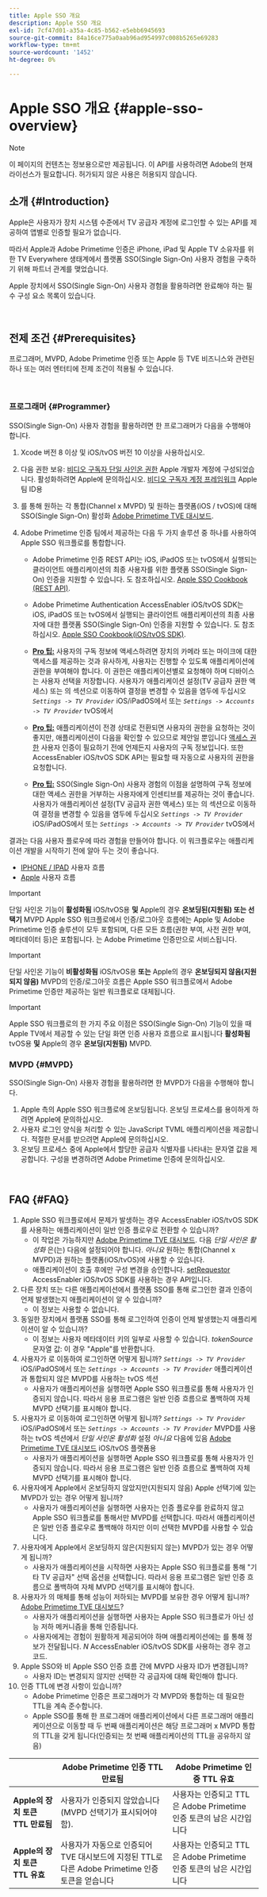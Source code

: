 ```yaml
---
title: Apple SSO 개요
description: Apple SSO 개요
exl-id: 7cf47d01-a35a-4c85-b562-e5ebb6945693
source-git-commit: 84a16ce775a0aab96ad954997c008b5265e69283
workflow-type: tm+mt
source-wordcount: '1452'
ht-degree: 0%

---
```


# Apple SSO 개요 {#apple-sso-overview}

>[!NOTE]
>
>이 페이지의 컨텐츠는 정보용으로만 제공됩니다. 이 API를 사용하려면 Adobe의 현재 라이선스가 필요합니다. 허가되지 않은 사용은 허용되지 않습니다.

## 소개 {#Introduction}

Apple은 사용자가 장치 시스템 수준에서 TV 공급자 계정에 로그인할 수 있는 API를 제공하여 앱별로 인증할 필요가 없습니다.

따라서 Apple과 Adobe Primetime 인증은 iPhone, iPad 및 Apple TV 소유자를 위한 TV Everywhere 생태계에서 플랫폼 SSO(Single Sign-On) 사용자 경험을 구축하기 위해 파트너 관계를 맺었습니다.

Apple 장치에서 SSO(Single Sign-On) 사용자 경험을 활용하려면 완료해야 하는 필수 구성 요소 목록이 있습니다.

</br>

## 전제 조건 {#Prerequisites}

프로그래머, MVPD, Adobe Primetime 인증 또는 Apple 등 TVE 비즈니스와 관련된 하나 또는 여러 엔터티에 전제 조건이 적용될 수 있습니다.

</br>

### 프로그래머 {#Programmer}

SSO(Single Sign-On) 사용자 경험을 활용하려면 한 프로그래머가 다음을 수행해야 합니다.

1. Xcode 버전 8 이상 및 iOS/tvOS 버전 10 이상을 사용하십시오.

1. 다음 권한 보유: [비디오 구독자 단일 사인온 권한](https://developer.apple.com/documentation/bundleresources/entitlements/com_apple_developer_video-subscriber-single-sign-on) Apple 개발자 계정에 구성되었습니다. 활성화하려면 Apple에 문의하십시오. [비디오 구독자 계정 프레임워크](https://developer.apple.com/documentation/videosubscriberaccount) Apple 팀 ID용

1. 를 통해 원하는 각 통합(Channel x MVPD) 및 원하는 플랫폼(iOS / tvOS)에 대해 SSO(Single Sign-On) 활성화 [Adobe Primetime TVE 대시보드](https://console.auth.adobe.com/).

1. Adobe Primetime 인증 팀에서 제공하는 다음 두 가지 솔루션 중 하나를 사용하여 Apple SSO 워크플로를 통합합니다.

   - Adobe Primetime 인증 REST API는 iOS, iPadOS 또는 tvOS에서 실행되는 클라이언트 애플리케이션의 최종 사용자를 위한 플랫폼 SSO(Single Sign-On) 인증을 지원할 수 있습니다. 도 참조하십시오. [Apple SSO Cookbook (REST API)](/help/authentication/apple-sso-cookbook-rest-api.md).

   - Adobe Primetime Authentication AccessEnabler iOS/tvOS SDK는 iOS, iPadOS 또는 tvOS에서 실행되는 클라이언트 애플리케이션의 최종 사용자에 대한 플랫폼 SSO(Single Sign-On) 인증을 지원할 수 있습니다. 도 참조하십시오. [Apple SSO Cookbook(iOS/tvOS SDK)](/help/authentication/apple-sso-cookbook-iostvos-sdk.md).

   - **<u>Pro 팁:</u>** 사용자의 구독 정보에 액세스하려면 장치의 카메라 또는 마이크에 대한 액세스를 제공하는 것과 유사하게, 사용자는 진행할 수 있도록 애플리케이션에 권한을 부여해야 합니다. 이 권한은 애플리케이션별로 요청해야 하며 디바이스는 사용자 선택을 저장합니다. 사용자가 애플리케이션 설정(TV 공급자 권한 액세스) 또는 의 섹션으로 이동하여 결정을 변경할 수 있음을 염두에 두십시오 *`Settings -> TV Provider`* iOS/iPadOS에서 또는 *`Settings -> Accounts -> TV Provider`* tvOS에서

   - **<u>Pro 팁:</u>** 애플리케이션이 전경 상태로 전환되면 사용자의 권한을 요청하는 것이 좋지만, 애플리케이션이 다음을 확인할 수 있으므로 제안일 뿐입니다 [액세스 권한](https://developer.apple.com/documentation/videosubscriberaccount/vsaccountmanager/1949763-checkaccessstatus) 사용자 인증이 필요하기 전에 언제든지 사용자의 구독 정보입니다. 또한 AccessEnabler iOS/tvOS SDK API는 필요할 때 자동으로 사용자의 권한을 요청합니다.

   - **<u>Pro 팁:</u>** SSO(Single Sign-On) 사용자 경험의 이점을 설명하여 구독 정보에 대한 액세스 권한을 거부하는 사용자에게 인센티브를 제공하는 것이 좋습니다. 사용자가 애플리케이션 설정(TV 공급자 권한 액세스) 또는 의 섹션으로 이동하여 결정을 변경할 수 있음을 염두에 두십시오 *`Settings -> TV Provider`* iOS/iPadOS에서 또는 *`Settings -> Accounts -> TV Provider`* tvOS에서

결과는 다음 사용자 플로우에 따라 경험을 만들어야 합니다. 이 워크플로우는 애플리케이션 개발을 시작하기 전에 알아 두는 것이 좋습니다.

- [IPHONE / IPAD](http://tve.zendesk.com/hc/article_attachments/205624966/User_flows_AppleSSO_iOS_v2.pdf) 사용자 흐름
- [Apple](http://tve.zendesk.com/hc/article_attachments/206669126/User_flows_tvOS.pdf) 사용자 흐름


>[!IMPORTANT]
>
> 단일 사인온 기능이 **활성화됨** iOS/tvOS용 **및** Apple의 경우 **온보딩된(지원됨) 또는 선택기** MVPD Apple SSO 워크플로에서 인증/로그아웃 흐름에는 Apple 및 Adobe Primetime 인증 솔루션이 모두 포함되며, 다른 모든 흐름(권한 부여, 사전 권한 부여, 메타데이터 등)은 포함됩니다. 는 Adobe Primetime 인증만으로 서비스됩니다.


>[!IMPORTANT]
>
> 단일 사인온 기능이 **비활성화됨** iOS/tvOS용 **또는** Apple의 경우 **온보딩되지 않음(지원되지 않음)** MVPD의 인증/로그아웃 흐름은 Apple SSO 워크플로에서 Adobe Primetime 인증만 제공하는 일반 워크플로로 대체됩니다.


>[!IMPORTANT]
>
> Apple SSO 워크플로의 한 가지 주요 이점은 SSO(Single Sign-On) 기능이 있을 때 Apple TV에서 제공할 수 있는 단일 화면 인증 사용자 흐름으로 표시됩니다 **활성화됨** tvOS용 **및** Apple의 경우 **온보딩(지원됨)** MVPD.


### MVPD {#MVPD}

SSO(Single Sign-On) 사용자 경험을 활용하려면 한 MVPD가 다음을 수행해야 합니다.



1. Apple 측의 Apple SSO 워크플로에 온보딩됩니다. 온보딩 프로세스를 용이하게 하려면 Apple에 문의하십시오.
1. 사용자 로그인 양식을 처리할 수 있는 JavaScript TVML 애플리케이션을 제공합니다. 적절한 문서를 받으려면 Apple에 문의하십시오.
1. 온보딩 프로세스 중에 Apple에서 할당한 공급자 식별자를 나타내는 문자열 값을 제공합니다. 구성을 변경하려면 Adobe Primetime 인증에 문의하십시오.

</br>

## FAQ {#FAQ}

1. Apple SSO 워크플로에서 문제가 발생하는 경우 AccessEnabler iOS/tvOS SDK를 사용하는 애플리케이션이 일반 인증 플로우로 전환할 수 있습니까?
   - 이 작업은 가능하지만 [Adobe Primetime TVE 대시보드](https://console.auth.adobe.com/). 다음 *단일 사인온 활성화* 은(는) 다음에 설정되어야 합니다. *아니요* 원하는 통합(Channel x MVPD)과 원하는 플랫폼(iOS/tvOS)에 사용할 수 있습니다.
   - 애플리케이션이 호출 후에만 구성 변경을 승인합니다. [setRequestor](/help/authentication/iostvos-sdk-api-reference.md#setReqV3) AccessEnabler iOS/tvOS SDK를 사용하는 경우 API입니다.
1. 다른 장치 또는 다른 애플리케이션에서 플랫폼 SSO를 통해 로그인한 결과 인증이 언제 발생했는지 애플리케이션이 알 수 있습니까?
   - 이 정보는 사용할 수 없습니다.
1. 동일한 장치에서 플랫폼 SSO를 통해 로그인하여 인증이 언제 발생했는지 애플리케이션이 알 수 있습니까?
   - 이 정보는 사용자 메타데이터 키의 일부로 사용할 수 있습니다. *tokenSource*&#x200B;문자열 값: 이 경우 &quot;Apple&quot;를 반환합니다.
1. 사용자가 로 이동하여 로그인하면 어떻게 됩니까? *`Settings -> TV Provider`* iOS/iPadOS에서 또는 *`Settings -> Accounts -> TV Provider`* 애플리케이션과 통합되지 않은 MVPD를 사용하는 tvOS 섹션
   - 사용자가 애플리케이션을 실행하면 Apple SSO 워크플로를 통해 사용자가 인증되지 않습니다. 따라서 응용 프로그램은 일반 인증 흐름으로 폴백하여 자체 MVPD 선택기를 표시해야 합니다.
1. 사용자가 로 이동하여 로그인하면 어떻게 됩니까? *`Settings -> TV Provider`* iOS/iPadOS에서 또는 *`Settings -> Accounts -> TV Provider`* MVPD를 사용하는 tvOS 섹션에서 *단일 사인온 활성화* 설정 *아니요* 다음에 있음 [Adobe Primetime TVE 대시보드](https://console.auth.adobe.com/) iOS/tvOS 플랫폼용
   - 사용자가 애플리케이션을 실행하면 Apple SSO 워크플로를 통해 사용자가 인증되지 않습니다. 따라서 응용 프로그램은 일반 인증 흐름으로 폴백하여 자체 MVPD 선택기를 표시해야 합니다.
1. 사용자에게 Apple에서 온보딩하지 않았지만(지원되지 않음) Apple 선택기에 있는 MVPD가 있는 경우 어떻게 됩니까?
   - 사용자가 애플리케이션을 실행하면 사용자는 인증 플로우를 완료하지 않고 Apple SSO 워크플로를 통해서만 MVPD를 선택합니다. 따라서 애플리케이션은 일반 인증 플로우로 폴백해야 하지만 이미 선택한 MVPD를 사용할 수 있습니다.
1. 사용자에게 Apple에서 온보딩하지 않은(지원되지 않는) MVPD가 있는 경우 어떻게 됩니까?
   - 사용자가 애플리케이션을 시작하면 사용자는 Apple SSO 워크플로를 통해 &quot;기타 TV 공급자&quot; 선택 옵션을 선택합니다. 따라서 응용 프로그램은 일반 인증 흐름으로 폴백하여 자체 MVPD 선택기를 표시해야 합니다.
1. 사용자가 의 매체를 통해 성능이 저하되는 MVPD를 보유한 경우 어떻게 됩니까? [Adobe Primetime TVE 대시보드](https://console.auth.adobe.com/)?
   - 사용자가 애플리케이션을 실행하면 사용자는 Apple SSO 워크플로가 아닌 성능 저하 메커니즘을 통해 인증됩니다.
   - 사용자에게는 경험이 원활하게 제공되어야 하며 애플리케이션에는 를 통해 정보가 전달됩니다. *N* AccessEnabler iOS/tvOS SDK를 사용하는 경우 경고 코드.
1. Apple SSO와 비 Apple SSO 인증 흐름 간에 MVPD 사용자 ID가 변경됩니까?
   - 사용자 ID는 변경되지 않지만 선택한 각 공급자에 대해 확인해야 합니다.
1. 인증 TTL에 변경 사항이 있습니까?
   - Adobe Primetime 인증은 프로그래머가 각 MVPD와 통합하는 데 필요한 TTL을 계속 준수합니다.
   - Apple SSO를 통해 한 프로그래머 애플리케이션에서 다른 프로그래머 애플리케이션으로 이동할 때 두 번째 애플리케이션은 해당 프로그래머 x MVPD 통합의 TTL을 갖게 됩니다(인증되는 첫 번째 애플리케이션의 TTL을 공유하지 않음)

|                                      | Adobe Primetime 인증 TTL 만료됨 | Adobe Primetime 인증 TTL 유효 |
| ------------------------------------ | ------------------------------------------------------------------------------------------------------------------------------- | --------------------------------------------------------------------------------------------------- |
| **Apple의 장치 토큰 TTL 만료됨** | 사용자가 인증되지 않았습니다(MVPD 선택기가 표시되어야 함). | 사용자는 인증되고 TTL은 Adobe Primetime 인증 토큰의 남은 시간입니다 |
| **Apple의 장치 토큰 TTL 유효** | 사용자가 자동으로 인증되어 TVE 대시보드에 지정된 TTL로 다른 Adobe Primetime 인증 토큰을 얻습니다 | 사용자는 인증되고 TTL은 Adobe Primetime 인증 토큰의 남은 시간입니다 |

<!--

## Resources {#Resources}

- [Apple SSO Cookbook (REST API)](/help/authentication/apple-sso-cookbook-rest-api.md)
- [Apple SSO Cookbook (iOS/tvOS SDK)](/help/authentication/apple-sso-cookbook-iostvos-sdk.md)
- [Sign in with your TV provider on your iPhone, iPad, or iPod touch](https://support.apple.com/en-us/HT207035)
- [Use your pay TV or cable provider with Apple TV](https://support.apple.com/en-us/HT207035)
- [TV providers that let you sign in on your iPhone, iPad, or Apple TV](https://support.apple.com/en-us/HT208084)
- [TV Provider Authentication](https://developer.apple.com/design/human-interface-guidelines/tvos/system-capabilities/tv-provider-authentication/)
- [Apple Developer Documentation - Video Subscriber Account Framework](https://developer.apple.com/documentation/videosubscriberaccount)
-->
